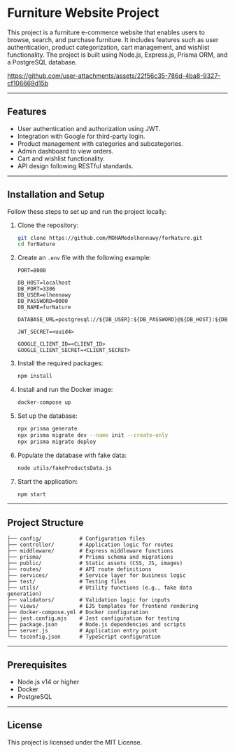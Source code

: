 # Furniture Website Project
This project is a furniture e-commerce website that enables users to browse, search, and purchase furniture. It includes features such as user authentication, product categorization, cart management, and wishlist functionality. The project is built using Node.js, Express.js, Prisma ORM, and a PostgreSQL database.

https://github.com/user-attachments/assets/22f56c35-786d-4ba8-9327-cf106669d15b

---

## Features
- User authentication and authorization using JWT.
- Integration with Google for third-party login.
- Product management with categories and subcategories.
- Admin dashboard to view orders.
- Cart and wishlist functionality.
- API design following RESTful standards.

---

## Installation and Setup
Follow these steps to set up and run the project locally:

1. Clone the repository:
   ```bash
   git clone https://github.com/MOHAMedelhennawy/forNature.git
   cd forNature
   ```

2. Create an `.env` file with the following example:
   ```
   PORT=8000

   DB_HOST=localhost
   DB_PORT=3306
   DB_USER=elhennawy
   DB_PASSWORD=0000
   DB_NAME=furNature

   DATABASE_URL=postgresql://${DB_USER}:${DB_PASSWORD}@${DB_HOST}:${DB_PORT}/${DB_NAME}

   JWT_SECRET=<uuid4>

   GOOGLE_CLIENT_ID=<CLIENT_ID>
   GOOGLE_CLIENT_SECRET=<CLIENT_SECRET>
   ```

3. Install the required packages:
   ```bash
   npm install
   ```

4. Install and run the Docker image:
   ```bash
   docker-compose up
   ```

5. Set up the database:
   ```bash
   npx prisma generate
   npx prisma migrate dev --name init --create-only
   npx prisma migrate deploy
   ```

6. Populate the database with fake data:
   ```bash
   node utils/fakeProductsData.js
   ```

7. Start the application:
   ```bash
   npm start
   ```

---

## Project Structure
```
├── config/            # Configuration files
├── controller/        # Application logic for routes
├── middleware/        # Express middleware functions
├── prisma/            # Prisma schema and migrations
├── public/            # Static assets (CSS, JS, images)
├── routes/            # API route definitions
├── services/          # Service layer for business logic
├── test/              # Testing files
├── utils/             # Utility functions (e.g., fake data generation)
├── validators/        # Validation logic for inputs
├── views/             # EJS templates for frontend rendering
├── docker-compose.yml # Docker configuration
├── jest.config.mjs    # Jest configuration for testing
├── package.json       # Node.js dependencies and scripts
├── server.js          # Application entry point
└── tsconfig.json      # TypeScript configuration
```

---

## Prerequisites
- Node.js v14 or higher
- Docker
- PostgreSQL

---

## License
This project is licensed under the MIT License.
